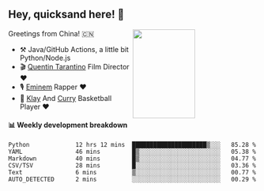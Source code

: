 ## Hey, quicksand here! 🏃
[<img align="right" width="50%" height='180' src="https://quicksandznzn.github.io/image/warriors.jpg">](https://github.com/quicksandznzn)
<!--
[<img align="right" width="50%" src="https://github-readme-stats.vercel.app/api?username=quicksandznzn&theme=dark&show_icons=true">](https://github.com/quicksandznzn)
-->


Greetings from China! 🇨🇳

- ⚒️ Java/GitHub Actions, a little bit Python/Node.js
- 🎬 [Quentin Tarantino](https://www.instagram.com/tarantinoxx/) Film Director ❤️
- 🎙 [Eminem](https://www.instagram.com/eminem/) Rapper ❤️
- 🏀 [Klay](https://www.instagram.com/klaythompson/) And [Curry](https://www.instagram.com/stephencurry30/) Basketball Player ❤️


#### :bar_chart: Weekly development breakdown
<!--START_SECTION:waka-->

```text
Python             12 hrs 12 mins  █████████████████████▒░░░   85.28 %
YAML               46 mins         █▒░░░░░░░░░░░░░░░░░░░░░░░   05.38 %
Markdown           40 mins         █▒░░░░░░░░░░░░░░░░░░░░░░░   04.77 %
CSV/TSV            28 mins         █░░░░░░░░░░░░░░░░░░░░░░░░   03.36 %
Text               6 mins          ▒░░░░░░░░░░░░░░░░░░░░░░░░   00.77 %
AUTO_DETECTED      2 mins          ░░░░░░░░░░░░░░░░░░░░░░░░░   00.29 %
```

<!--END_SECTION:waka-->
